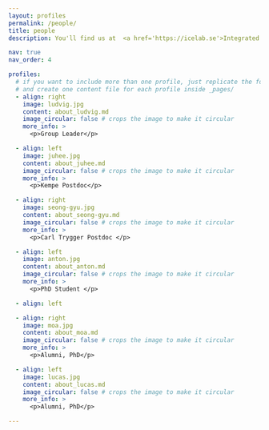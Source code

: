 ```yaml
---
layout: profiles
permalink: /people/
title: people
description: You'll find us at  <a href='https://icelab.se'>Integrated Science Lab (IceLab)</a> located on the <a href='https://use.mazemap.com/#v=1&campusid=289&zlevel=2&center=20.307525,63.819924&zoom=18&sharepoitype=poi&sharepoi=760244'>  3rd floor in Naturvetarhuset</a>, Umeå University, Umeå, Sweden.

nav: true
nav_order: 4

profiles:
  # if you want to include more than one profile, just replicate the following block
  # and create one content file for each profile inside _pages/
  - align: right
    image: ludvig.jpg
    content: about_ludvig.md
    image_circular: false # crops the image to make it circular
    more_info: >
      <p>Group Leader</p>

  - align: left
    image: juhee.jpg
    content: about_juhee.md
    image_circular: false # crops the image to make it circular
    more_info: >
      <p>Kempe Postdoc</p>

  - align: right
    image: seong-gyu.jpg
    content: about_seong-gyu.md
    image_circular: false # crops the image to make it circular
    more_info: >
      <p>Carl Trygger Postdoc </p>

  - align: left
    image: anton.jpg
    content: about_anton.md
    image_circular: false # crops the image to make it circular
    more_info: >
      <p>PhD Student </p>

  - align: left

  - align: right
    image: moa.jpg
    content: about_moa.md
    image_circular: false # crops the image to make it circular
    more_info: >
      <p>Alumni, PhD</p>

  - align: left
    image: lucas.jpg
    content: about_lucas.md
    image_circular: false # crops the image to make it circular
    more_info: >
	  <p>Alumni, PhD</p>

---
```

